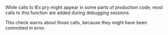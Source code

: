 While calls to IEx.pry might appear in some parts of production code,
most calls to this function are added during debugging sessions.

This check warns about those calls, because they might have been committed
in error.
